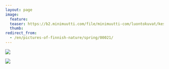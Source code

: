 ```yaml
---
layout: page
image:
  feature:
  teaser: https://b2.minimuutti.com/file/minimuutti-com/luontokuvat/kes%C3%A4/2/DSC05363-245px.jpg
  thumb:
redirect_from:
  - /en/pictures-of-finnish-nature/spring/00021/
---
```


![](https://b2.minimuutti.com/file/minimuutti-com/luontokuvat/kes%C3%A4/2/DSC05363-800px.jpg)

![](https://b2.minimuutti.com/file/minimuutti-com/luontokuvat/kes%C3%A4/2/DSC05663-800px.jpg)
